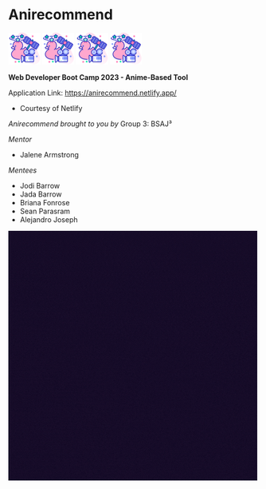# Anirecommend
![ani_icon](favicon.png) ![ani_icon](favicon.png) ![ani_icon](favicon.png) ![ani_icon](favicon.png)

**Web Developer Boot Camp 2023 - Anime-Based Tool**

Application Link: https://anirecommend.netlify.app/
- Courtesy of Netlify

_Anirecommend brought to you by_
Group 3: BSAJ³

_Mentor_
- Jalene Armstrong

_Mentees_
- Jodi Barrow
- Jada Barrow
- Briana Fonrose
- Sean Parasram
- Alejandro Joseph

![ani_logo](assests/logo.gif)
